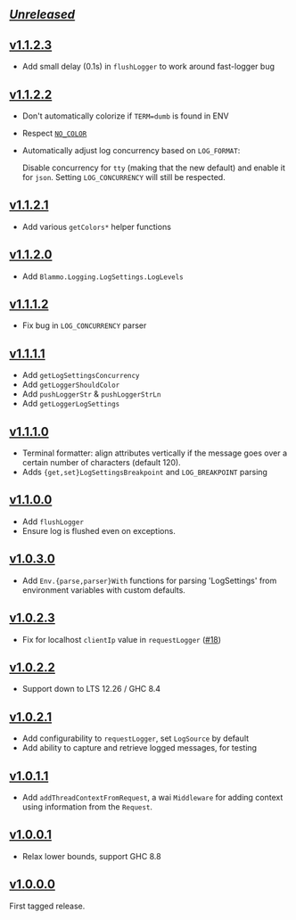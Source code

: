 ## [_Unreleased_](https://github.com/freckle/blammo/compare/v1.1.2.3...main)

## [v1.1.2.3](https://github.com/freckle/blammo/compare/v1.1.2.2...v1.1.2.3)

- Add small delay (0.1s) in `flushLogger` to work around fast-logger bug

## [v1.1.2.2](https://github.com/freckle/blammo/compare/v1.1.2.1...v1.1.2.2)

- Don't automatically colorize if `TERM=dumb` is found in ENV
- Respect [`NO_COLOR`](http://no-color.org/)
- Automatically adjust log concurrency based on `LOG_FORMAT`:

  Disable concurrency for `tty` (making that the new default) and enable it for
  `json`. Setting `LOG_CONCURRENCY` will still be respected.

## [v1.1.2.1](https://github.com/freckle/blammo/compare/v1.1.2.0...v1.1.2.1)

- Add various `getColors*` helper functions

## [v1.1.2.0](https://github.com/freckle/blammo/compare/v1.1.1.2...v1.1.2.0)

- Add `Blammo.Logging.LogSettings.LogLevels`

## [v1.1.1.2](https://github.com/freckle/blammo/compare/v1.1.1.1...v1.1.1.2)

- Fix bug in `LOG_CONCURRENCY` parser

## [v1.1.1.1](https://github.com/freckle/blammo/compare/v1.1.1.0...v1.1.1.1)

- Add `getLogSettingsConcurrency`
- Add `getLoggerShouldColor`
- Add `pushLoggerStr` & `pushLoggerStrLn`
- Add `getLoggerLogSettings`

## [v1.1.1.0](https://github.com/freckle/blammo/compare/v1.1.0.0...v1.1.1.0)

- Terminal formatter: align attributes vertically if the message goes over a
  certain number of characters (default 120).
- Adds `{get,set}LogSettingsBreakpoint` and `LOG_BREAKPOINT` parsing

## [v1.1.0.0](https://github.com/freckle/blammo/compare/v1.0.3.0...v1.1.0.0)

- Add `flushLogger`
- Ensure log is flushed even on exceptions.

## [v1.0.3.0](https://github.com/freckle/blammo/compare/v1.0.2.3...v1.0.3.0)

- Add `Env.{parse,parser}With` functions for parsing 'LogSettings' from
  environment variables with custom defaults.

## [v1.0.2.3](https://github.com/freckle/blammo/compare/v1.0.2.2...v1.0.2.3)

- Fix for localhost `clientIp` value in `requestLogger` ([#18](https://github.com/freckle/blammo/issues/18))

## [v1.0.2.2](https://github.com/freckle/blammo/compare/v1.0.2.1...v1.0.2.2)

- Support down to LTS 12.26 / GHC 8.4

## [v1.0.2.1](https://github.com/freckle/blammo/compare/v1.0.1.1...v1.0.2.1)

- Add configurability to `requestLogger`, set `LogSource` by default
- Add ability to capture and retrieve logged messages, for testing

## [v1.0.1.1](https://github.com/freckle/blammo/compare/v1.0.0.1...v1.0.1.1)

- Add `addThreadContextFromRequest`, a wai `Middleware` for adding context using
  information from the `Request`.

## [v1.0.0.1](https://github.com/freckle/blammo/compare/v1.0.0.0...v1.0.0.1)

- Relax lower bounds, support GHC 8.8

## [v1.0.0.0](https://github.com/freckle/blammo/tree/v1.0.0.0)

First tagged release.
